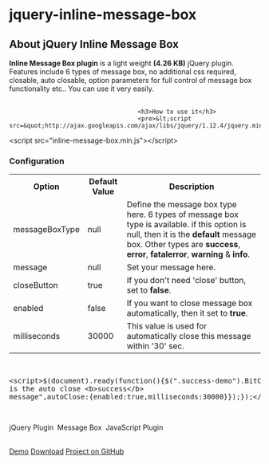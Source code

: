 # jquery-inline-message-box
<div class="row">
                            <div class="col-lg-12 col-md-12 col-sm-12 col-xs-12">
                                <div class="x_panel">
                                    <div class="x_title">
                                         <h2 class="bitcompiler-heading bitcompiler-heading2 bitcompiler-bold">About jQuery Inline Message Box</h2>
                                        <div class="clearfix"></div>
                                    </div>
                                    <div class="x_content about">
                                        <b>Inline Message Box plugin</b> is a light weight <b>(4.26 KB)</b> jQuery plugin. Features include 6 types of message box, no additional css required, closable, auto closable, option parameters for full control of message box functionality etc.. You can use it very easily.<br><br>
                                        
                                        <h3>How to use it</h3>
                                        <pre>&lt;script src=&quot;http://ajax.googleapis.com/ajax/libs/jquery/1.12.4/jquery.min.js&quot;&gt;&lt;/script&gt;
&lt;script src=&quot;inline-message-box.min.js&quot;&gt;&lt;/script&gt;</pre>
                                        <h3>Configuration</h3>
                                        <div class="table-responsive">
                                            <table class="table table-striped">
                                                <th>Option</th>
                                                <th>Default Value</th>
                                                <th>Description</th>
                                                <tr>
                                                    <td>messageBoxType</td>
                                                    <td>null</td>
                                                    <td>Define the message box type here. 6 types of message box type is available. if this option is null, then it is the <b>default</b> message box. Other types are <b>success</b>, <b>error</b>, <b>fatalerror</b>, <b>warning</b> & <b>info</b>.</td>
                                                </tr>
                                                <tr>
                                                    <td>message</td>
                                                    <td>null</td>
                                                    <td>Set your message here.</td>
                                                </tr>
                                                <tr>
                                                    <td>closeButton</td>
                                                    <td>true</td>
                                                    <td>If you don't need 'close' button, set to <b>false</b>.</td>
                                                </tr>
                                                <tr>
                                                    <td>enabled</td>
                                                    <td>false</td>
                                                    <td>If you want to close message box automatically, then it set to <b>true</b>.</td>
                                                </tr>
                                                <tr>
                                                    <td>milliseconds</td>
                                                    <td>30000</td>
                                                    <td>This value is used for automatically close this message within '30' sec.</td>
                                                </tr>
                                            </table>
                                        </div><br>
                                        <pre>
&lt;script&gt;$(document).ready(function(){$(".success-demo").BitCompiler().showInlineMessageBox({messageBoxType:"success",message:"This is the auto close &lt;b&gt;success&lt;/b&gt; message",autoClose:{enabled:true,milliseconds:30000}});});&lt;/script&gt;
                                        </pre><br>
                                        <p>
                                            <span class="label label-default">jQuery Plugin</span>&nbsp;
                                            <span class="label label-default">Message Box</span>&nbsp;
                                            <span class="label label-default">JavaScript Plugin</span>&nbsp;
                                        </p>
                                    </div>
                                    <br>
                                    <div class="text-center">
										<a href='https://www.bitcompiler.com/jquery-inline-message-box' class="btn btn-lg btn-primary">Demo</a>
                                        <a href='https://www.bitcompiler.com/jquery-inline-message-box' class="btn btn-lg btn-success">Download</a>
                                        <a href='' class="btn  btn-lg btn-default">Project on GitHub</a>
                                    </div>
                                </div>
                            </div>
                        </div>
